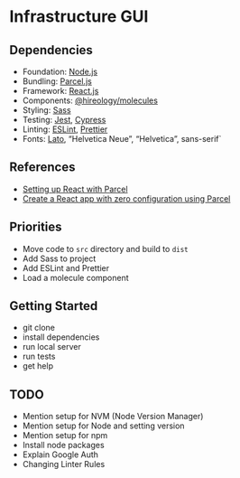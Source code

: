 # Infrastructure GUI

## Dependencies

- Foundation: [Node.js](https://nodejs.org/en/)
- Bundling: [Parcel.js](https://parceljs.org/)
- Framework: [React.js](https://reactjs.org/)
- Components: [@hireology/molecules](https://github.com/Hireology/molecules)
- Styling: [Sass](https://sass-lang.com/)
- Testing: [Jest](https://jestjs.io/), [Cypress](https://www.cypress.io/)
- Linting: [ESLint](https://eslint.org/), [Prettier](https://prettier.io/)
- Fonts: [Lato](https://fonts.google.com/specimen/Lato), “Helvetica Neue”, “Helvetica”, sans-serif`

## References

- [Setting up React with Parcel](https://parceljs.org/recipes.html)
- [Create a React app with zero configuration using Parcel](https://blog.jakoblind.no/react-parcel/)

## Priorities

- Move code to `src` directory and build to `dist`
- Add Sass to project
- Add ESLint and Prettier
- Load a molecule component

## Getting Started

- git clone
- install dependencies
- run local server
- run tests
- get help

## TODO

- Mention setup for NVM (Node Version Manager)
- Mention setup for Node and setting version
- Mention setup for npm
- Install node packages
- Explain Google Auth
- Changing Linter Rules
